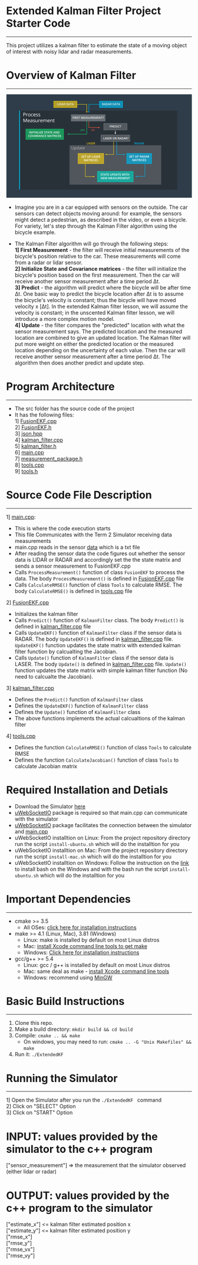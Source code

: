 # Extended Kalman Filter Project Starter Code
----
This project utilizes a kalman filter to estimate the state of a moving object of interest with noisy lidar and radar measurements.

# Overview of Kalman Filter
----

[image1]: ./Docs/kalman_filter_algo.PNG "Kalman Filter"

![Kalman Filter Overview][image1]

- Imagine you are in a car equipped with sensors on the outside. The car sensors can detect objects moving around: for example, the sensors might detect a pedestrian, as described in the video, or even a bicycle. For variety, let's step through the Kalman Filter algorithm using the bicycle example.

- The Kalman Filter algorithm will go through the following steps:   
     **1] First Measurement** - the filter will receive initial measurements of the bicycle's position relative to the car. These measurements will come from a radar or lidar sensor.    
     **2] Initialize State and Covariance matrices** - the filter will initialize the bicycle's position based on the first measurement. Then the car will receive another sensor measurement after a time period Δt.   
     **3] Predict** - the algorithm will predict where the bicycle will be after time Δt. One basic way to predict the bicycle location after Δt is to assume the bicycle's velocity is constant; thus the bicycle will have moved velocity x [Δt]. In the extended Kalman filter lesson, we will assume the velocity is constant; in the unscented Kalman filter lesson, we will introduce a more complex motion model.     
     **4] Update** - the filter compares the "predicted" location with what the sensor measurement says. The predicted location and the measured location are combined to give an updated location. The Kalman filter will put more weight on either the predicted location or the measured location depending on the uncertainty of each value. Then the car will receive another sensor measurement after a time period Δt. The algorithm then does another predict and update step.   


# Program Architecture
----

- The src folder has the source code of the project
- It has the following files:	  
  1] [FusionEKF.cpp](https://github.com/jayshah19949596/Extended-Kalman-Filter/blob/master/src/FusionEKF.cpp)     	  
  2] [FusionEKF.h](https://github.com/jayshah19949596/Extended-Kalman-Filter/blob/master/src/FusionEKF.h)              
  3] [json.hpp](https://github.com/jayshah19949596/Extended-Kalman-Filter/blob/master/src/json.hpp) 	  
  4] [kalman_filter.cpp](https://github.com/jayshah19949596/Extended-Kalman-Filter/blob/master/src/kalman_filter.cpp)	        
  5] [kalman_filter.h](https://github.com/jayshah19949596/Extended-Kalman-Filter/blob/master/src/kalman_filter.h)	            
  6] [main.cpp](https://github.com/jayshah19949596/Extended-Kalman-Filter/blob/master/src/main.cpp) 	        
  7] [measurement_package.h](https://github.com/jayshah19949596/Extended-Kalman-Filter/blob/master/src/measurement_package.h)         
  8] [tools.cpp](https://github.com/jayshah19949596/Extended-Kalman-Filter/blob/master/src/tools.cpp)      
  9] [tools.h](https://github.com/jayshah19949596/Extended-Kalman-Filter/blob/master/src/tools.h)       
  
# Source Code File Description
----
1] [main.cpp](https://github.com/jayshah19949596/Extended-Kalman-Filter/blob/master/src/main.cpp):
   - This is where the code execution starts
   - This file Communicates with the Term 2 Simulator receiving data measurements
   - main.cpp reads in the sensor [data](https://github.com/jayshah19949596/Extended-Kalman-Filter/blob/master/data/obj_pose-laser-radar-synthetic-input.txt) which is a txt file  
   - After reading the sensor data the code figures out whether the sensor data is LIDAR or RADAR and accordingly set the the state matrix and sends a sensor measurement to FusionEKF.cpp
   - Calls `ProcessMeasurement()` function of class `FusionEKF` to process the data. The body `ProcessMeasurement()` is defined in [FusionEKF.cpp](https://github.com/jayshah19949596/Extended-Kalman-Filter/blob/master/src/FusionEKF.cpp) file 
   - Calls `CalculateRMSE()` function of class `Tools` to calculate RMSE. The body `CalculateRMSE()` is defined in [tools.cpp](https://github.com/jayshah19949596/Extended-Kalman-Filter/blob/master/src/tools.cpp) file 
   
2] [FusionEKF.cpp](https://github.com/jayshah19949596/Extended-Kalman-Filter/blob/master/src/FusionEKF.cpp)	
   - Initializes the kalman filter
   - Calls `Predict()` function of `KalmanFilter` class. The body `Predict()` is defined in [kalman_filter.cpp](https://github.com/jayshah19949596/Extended-Kalman-Filter/blob/master/src/kalman_filter.cpp) file
   - Calls `UpdateEKF()` function of `KalmanFilter` class if the sensor data is RADAR. The body `UpdateEKF()` is defined in [kalman_filter.cpp](https://github.com/jayshah19949596/Extended-Kalman-Filter/blob/master/src/kalman_filter.cpp) file. `UpdateEKF()` function updates the state matrix with extended kalman filter function by calcualting the Jacobian.   
   - Calls `Update()` function of `KalmanFilter` class if the sensor data is LASER. The body `Update()` is defined in [kalman_filter.cpp](https://github.com/jayshah19949596/Extended-Kalman-Filter/blob/master/src/kalman_filter.cpp) file. `Update()` function updates the state matrix with simple kalman filter function (No need to calcualte the Jacobian).
   
3] [kalman_filter.cpp](https://github.com/jayshah19949596/Extended-Kalman-Filter/blob/master/src/kalman_filter.cpp)
   - Defines the `Predict()` function of `KalmanFilter` class
   - Defines the `UpdateEKF()` function of `KalmanFilter` class
   - Defines the `Update()` function of `KalmanFilter` class
   - The above functions implements the actual calcualtions of the kalman filter 

4] [tools.cpp](https://github.com/jayshah19949596/Extended-Kalman-Filter/blob/master/src/tools.cpp) 
   - Defines the function `CalculateRMSE()` function of class `Tools` to calculate RMSE 
   - Defines the function `CalculateJacobian()` function of class `Tools` to calculate Jacobian matrix


# Required Installation and Detials

- Download the Simulator [here](https://github.com/udacity/self-driving-car-sim/releases)
- [uWebSocketIO](https://github.com/uNetworking/uWebSockets) package is required so that main.cpp can communicate with the simulator
- [uWebSocketIO](https://github.com/uNetworking/uWebSockets) package facilitates the connection between the simulator and [main.cpp](https://github.com/jayshah19949596/Extended-Kalman-Filter/blob/master/src/main.cpp)
- uWebSocketIO installtion on Linux: From the project repository directory run the script `install-ubuntu.sh` which will do the installtion for you
- uWebSocketIO installtion on Mac: From the project repository directory run the script `install-mac.sh` which will do the installtion for you
- uWebSocketIO installtion on Windows: Follow the instruction on the [link](https://www.howtogeek.com/249966/how-to-install-and-use-the-linux-bash-shell-on-windows-10) to install bash on the Windows and with the bash run the script `install-ubuntu.sh` which will do the installtion for you

# Important Dependencies
----
* cmake >= 3.5
  * All OSes: [click here for installation instructions](https://cmake.org/install/)
* make >= 4.1 (Linux, Mac), 3.81 (Windows)
  * Linux: make is installed by default on most Linux distros
  * Mac: [install Xcode command line tools to get make](https://developer.apple.com/xcode/features/)
  * Windows: [Click here for installation instructions](http://gnuwin32.sourceforge.net/packages/make.htm)
* gcc/g++ >= 5.4
  * Linux: gcc / g++ is installed by default on most Linux distros
  * Mac: same deal as make - [install Xcode command line tools](https://developer.apple.com/xcode/features/)
  * Windows: recommend using [MinGW](http://www.mingw.org/)
  
  
# Basic Build Instructions
----
1. Clone this repo.
2. Make a build directory: `mkdir build && cd build`
3. Compile: `cmake .. && make` 
   * On windows, you may need to run: `cmake .. -G "Unix Makefiles" && make`
4. Run it: `./ExtendedKF `


# Running the Simulator 
---

1] Open the Simulator after you run the `./ExtendedKF ` command   
2] Click on "SELECT" Option   
3] Click on "START" Option  


# INPUT: values provided by the simulator to the c++ program

["sensor_measurement"] => the measurement that the simulator observed (either lidar or radar)


# OUTPUT: values provided by the c++ program to the simulator

["estimate_x"] <= kalman filter estimated position x  
["estimate_y"] <= kalman filter estimated position y  
["rmse_x"]  
["rmse_y"]  
["rmse_vx"]  
["rmse_vy"]  
